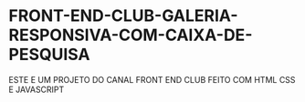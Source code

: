 # FRONT-END-CLUB-GALERIA-RESPONSIVA-COM-CAIXA-DE-PESQUISA
ESTE E UM PROJETO DO CANAL FRONT END CLUB FEITO COM HTML CSS E JAVASCRIPT

